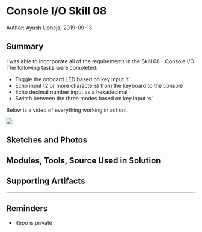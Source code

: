 #  Console I/O Skill 08

Author: Ayush Upneja, 2019-09-13

## Summary

I was able to incorporate all of the requirements in the Skill 08 - Console I/O.
The following tasks were completed:

- Toggle the onboard LED based on key input ‘t’
- Echo input (2 or more characters) from the keyboard to the console
- Echo decimal number input as a hexadecimal
- Switch between the three modes based on key input ‘s’

Below is a video of everything working in action!.

<a href="https://www.youtube.com/watch?v=163p40JXTOc
" target="_blank"><img src="https://www.youtube.com/watch?v=163p40JXTOc" 
/></a>



## Sketches and Photos


## Modules, Tools, Source Used in Solution


## Supporting Artifacts


-----

## Reminders
- Repo is private
